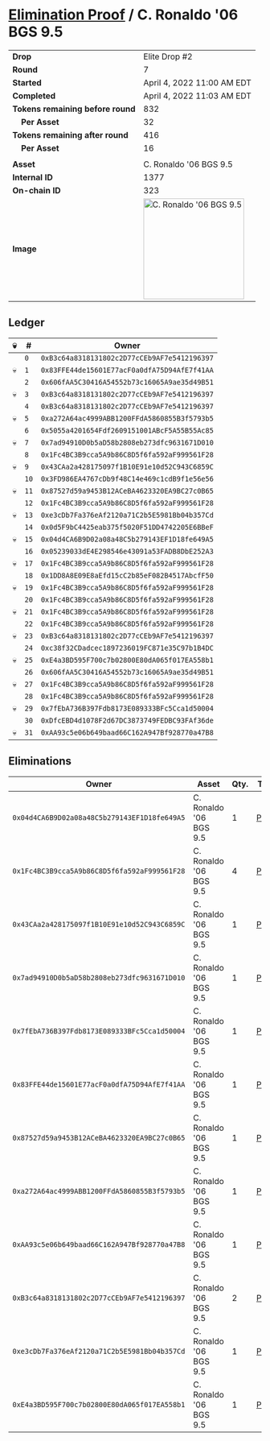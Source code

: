 # [Elimination Proof](./readme.md) / C. Ronaldo &#039;06 BGS 9.5

|||
|---|---|
| **Drop** | Elite Drop #2 |
| **Round** | 7 |
| **Started** | April 4, 2022 11:00 AM EDT |
| **Completed** | April 4, 2022 11:03 AM EDT |
| **Tokens remaining before round** | 832 |
| **&nbsp;&nbsp;&nbsp;&nbsp;Per Asset** | 32 |
| **Tokens remaining after round** | 416 |
| **&nbsp;&nbsp;&nbsp;&nbsp;Per Asset** | 16 |
| | |
| **Asset** | C. Ronaldo &#039;06 BGS 9.5 |
| **Internal ID** | 1377 |
| **On-chain ID** | 323 |
| **Image** | <img src="https://tcdn.blokpax.com/95e5eeed-5eea-4e8c-9eed-225ad60e5567/759466ee624c945cfd0613f48e10f4393071987f004873d4c1be01e19ce24a91.png" height="200" alt="C. Ronaldo &#039;06 BGS 9.5" /> |

## Ledger

| 💀 | # | Owner |
| --- | --- | --- |
|  | `0` | `0xB3c64a8318131802c2D77cCEb9AF7e5412196397` |
| 💀 | `1` | `0x83FFE44de15601E77acF0a0dfA75D94AfE7f41AA` |
|  | `2` | `0x606fAA5C30416A54552b73c16065A9ae35d49B51` |
| 💀 | `3` | `0xB3c64a8318131802c2D77cCEb9AF7e5412196397` |
|  | `4` | `0xB3c64a8318131802c2D77cCEb9AF7e5412196397` |
| 💀 | `5` | `0xa272A64ac4999ABB1200FFdA5860855B3f5793b5` |
|  | `6` | `0x5055a4201654Fdf2609151001ABcF5A55B55Ac85` |
| 💀 | `7` | `0x7ad94910D0b5aD58b2808eb273dfc9631671D010` |
|  | `8` | `0x1Fc4BC3B9cca5A9b86C8D5f6fa592aF999561F28` |
| 💀 | `9` | `0x43CAa2a428175097f1B10E91e10d52C943C6859C` |
|  | `10` | `0x3FD986EA4767cDb9f48C14e469c1cdB9f1e56e56` |
| 💀 | `11` | `0x87527d59a9453B12ACeBA4623320EA9BC27c0B65` |
|  | `12` | `0x1Fc4BC3B9cca5A9b86C8D5f6fa592aF999561F28` |
| 💀 | `13` | `0xe3cDb7Fa376eAf2120a71C2b5E5981Bb04b357Cd` |
|  | `14` | `0x0d5F9bC4425eab375f5020F51DD4742205E6BBeF` |
| 💀 | `15` | `0x04d4CA6B9D02a08a48C5b279143EF1D18fe649A5` |
|  | `16` | `0x05239033dE4E298546e43091a53FADB8DbE252A3` |
| 💀 | `17` | `0x1Fc4BC3B9cca5A9b86C8D5f6fa592aF999561F28` |
|  | `18` | `0x1DD8A8E09E8aEfd15cC2b85eF082B4517AbcfF50` |
| 💀 | `19` | `0x1Fc4BC3B9cca5A9b86C8D5f6fa592aF999561F28` |
|  | `20` | `0x1Fc4BC3B9cca5A9b86C8D5f6fa592aF999561F28` |
| 💀 | `21` | `0x1Fc4BC3B9cca5A9b86C8D5f6fa592aF999561F28` |
|  | `22` | `0x1Fc4BC3B9cca5A9b86C8D5f6fa592aF999561F28` |
| 💀 | `23` | `0xB3c64a8318131802c2D77cCEb9AF7e5412196397` |
|  | `24` | `0xc38f32CDadcec1897236019FC871e35C97b1B4DC` |
| 💀 | `25` | `0xE4a3BD595F700c7b02800E80dA065f017EA558b1` |
|  | `26` | `0x606fAA5C30416A54552b73c16065A9ae35d49B51` |
| 💀 | `27` | `0x1Fc4BC3B9cca5A9b86C8D5f6fa592aF999561F28` |
|  | `28` | `0x1Fc4BC3B9cca5A9b86C8D5f6fa592aF999561F28` |
| 💀 | `29` | `0x7fEbA736B397Fdb8173E089333BFc5Cca1d50004` |
|  | `30` | `0xDfcEBD4d1078F2d67DC3873749FEDBC93FAf36de` |
| 💀 | `31` | `0xAA93c5e06b649baad66C162A947Bf928770a47B8` |


## Eliminations

| Owner | Asset | Qty. | Transaction |
| --- | --- | --- | --- |
| `0x04d4CA6B9D02a08a48C5b279143EF1D18fe649A5` | C. Ronaldo '06 BGS 9.5 | 1 | [Polygonscan](https://polygonscan.com/tx/0x676fa62b3dece09df4b1e250fd2c2f48eaff3f2a8892c561cdcb31543ceef35f) |
| `0x1Fc4BC3B9cca5A9b86C8D5f6fa592aF999561F28` | C. Ronaldo '06 BGS 9.5 | 4 | [Polygonscan](https://polygonscan.com/tx/0x5d50193bc5d32b9f801013c7a6812d476073ed895233568eca7c23203b7fbecd) |
| `0x43CAa2a428175097f1B10E91e10d52C943C6859C` | C. Ronaldo '06 BGS 9.5 | 1 | [Polygonscan](https://polygonscan.com/tx/0xc01c0eab7cdcd664eb475f0a4992490f062179e6dfda2252e3675a796f486a21) |
| `0x7ad94910D0b5aD58b2808eb273dfc9631671D010` | C. Ronaldo '06 BGS 9.5 | 1 | [Polygonscan](https://polygonscan.com/tx/0xe2cf37f0a0cd6d257f515bd369dd5d5e8f81bcb5a66308deb7aa58f476d8c99c) |
| `0x7fEbA736B397Fdb8173E089333BFc5Cca1d50004` | C. Ronaldo '06 BGS 9.5 | 1 | [Polygonscan](https://polygonscan.com/tx/0x87ad85f8658e16de89ada647fd8db88b1fc53472037da2df4a5c59455e461816) |
| `0x83FFE44de15601E77acF0a0dfA75D94AfE7f41AA` | C. Ronaldo '06 BGS 9.5 | 1 | [Polygonscan](https://polygonscan.com/tx/0x5429e88d9d6bfc39897b06329a2a4589caa3d2557ae73ce2afe7170e5876e68b) |
| `0x87527d59a9453B12ACeBA4623320EA9BC27c0B65` | C. Ronaldo '06 BGS 9.5 | 1 | [Polygonscan](https://polygonscan.com/tx/0x63988de1d472229727223c4ab9dcd9955a74f655c340a9aa7942c3b7e33639a2) |
| `0xa272A64ac4999ABB1200FFdA5860855B3f5793b5` | C. Ronaldo '06 BGS 9.5 | 1 | [Polygonscan](https://polygonscan.com/tx/0xb8ae07608fbd22829908ba2af0ee11b6fc3373751e1b6f9c117f9f8d7d38f9c6) |
| `0xAA93c5e06b649baad66C162A947Bf928770a47B8` | C. Ronaldo '06 BGS 9.5 | 1 | [Polygonscan](https://polygonscan.com/tx/0xa29f7dab0733b81c7796f4d897216cb6d067be6c75e998b340a55001b2be1d30) |
| `0xB3c64a8318131802c2D77cCEb9AF7e5412196397` | C. Ronaldo '06 BGS 9.5 | 2 | [Polygonscan](https://polygonscan.com/tx/0xbab1841d6b9983ba509983d4e69e8fb1a885b36bd1134cfd6fa6460cc843a7ff) |
| `0xe3cDb7Fa376eAf2120a71C2b5E5981Bb04b357Cd` | C. Ronaldo '06 BGS 9.5 | 1 | [Polygonscan](https://polygonscan.com/tx/0x82e6896c7813d724a164b32ca389adfaae1fd66627dd4b2bbc61f1d9a7c7af55) |
| `0xE4a3BD595F700c7b02800E80dA065f017EA558b1` | C. Ronaldo '06 BGS 9.5 | 1 | [Polygonscan](https://polygonscan.com/tx/0x6c3977cd2f31e837f7de3eb5d5235d3c4bf05c1d93ee178df7d1960cd3904d06) |
